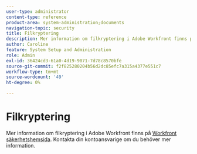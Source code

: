 ```yaml
---
user-type: administrator
content-type: reference
product-area: system-administration;documents
navigation-topic: security
title: Filkryptering
description: Mer information om filkryptering i Adobe Workfront finns på hemsidan för Workfront Security. Kontakta din kontoansvarige om du behöver mer information.
author: Caroline
feature: System Setup and Administration
role: Admin
exl-id: 36424cd3-61a0-4d19-9071-7d78c8570bfe
source-git-commit: f2f825280204b56d2dc85efc7a315a4377e551c7
workflow-type: tm+mt
source-wordcount: '49'
ht-degree: 0%

---
```


# Filkryptering

Mer information om filkryptering i Adobe Workfront finns på [Workfront säkerhetshemsida](https://www.workfront.com/workfront-security). Kontakta din kontoansvarige om du behöver mer information.
